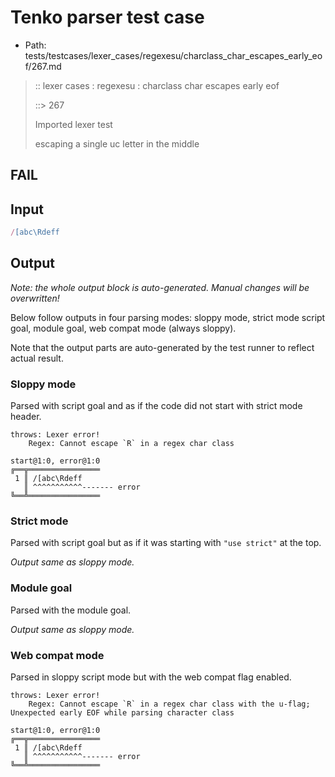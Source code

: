 # Tenko parser test case

- Path: tests/testcases/lexer_cases/regexesu/charclass_char_escapes_early_eof/267.md

> :: lexer cases : regexesu : charclass char escapes early eof
>
> ::> 267
>
> Imported lexer test
>
> escaping a single uc letter in the middle

## FAIL

## Input

`````js
/[abc\Rdeff
`````

## Output

_Note: the whole output block is auto-generated. Manual changes will be overwritten!_

Below follow outputs in four parsing modes: sloppy mode, strict mode script goal, module goal, web compat mode (always sloppy).

Note that the output parts are auto-generated by the test runner to reflect actual result.

### Sloppy mode

Parsed with script goal and as if the code did not start with strict mode header.

`````
throws: Lexer error!
    Regex: Cannot escape `R` in a regex char class

start@1:0, error@1:0
╔══╦════════════════
 1 ║ /[abc\Rdeff
   ║ ^^^^^^^^^^^------- error
╚══╩════════════════

`````

### Strict mode

Parsed with script goal but as if it was starting with `"use strict"` at the top.

_Output same as sloppy mode._

### Module goal

Parsed with the module goal.

_Output same as sloppy mode._

### Web compat mode

Parsed in sloppy script mode but with the web compat flag enabled.

`````
throws: Lexer error!
    Regex: Cannot escape `R` in a regex char class with the u-flag; Unexpected early EOF while parsing character class

start@1:0, error@1:0
╔══╦════════════════
 1 ║ /[abc\Rdeff
   ║ ^^^^^^^^^^^------- error
╚══╩════════════════

`````

